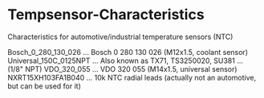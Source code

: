 # Tempsensor-Characteristics

Characteristics for automotive/industrial temperature sensors (NTC)

Bosch_0_280_130_026 ... Bosch 0 280 130 026 (M12x1.5, coolant sensor)
Universal_150C_0125NPT ... Also known as TX71, TS3250020, SU381 ... (1/8" NPT)
VDO_320_055 ... VDO 320 055 (M14x1.5, universal sensor)
NXRT15XH103FA1B040 ... 10k NTC radial leads (actually not an automotive, but can be used for it)
